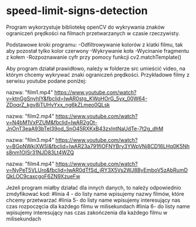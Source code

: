 # speed-limit-signs-detection

Program wykorzystuje bibliotekę openCV do wykrywania znaków ograniczeń prędkości na filmach przetwarzanych w czasie rzeczywisty.

Podstawowe kroki programu:
-Odfiltrowywanie kolorów z klatki filmu, tak aby pozostał tylko kolor czerwony
-Wykrywanie koła
-Wycinanie fragmentu z kołem
-Rozpoznawanie cyfr przy pomocy funkcji cv2.matchTemplate()

Aby program działał prawidłowo, należy w folderze src umieścić video, na którym chcemy wykrywać znaki ograniczeń prędkości. Przykładowe filmy z serwisu youtube podane poniżej: 

nazwa: "film1.mp4"
https://www.youtube.com/watch?v=ktnGgSnyhIY&fbclid=IwAR0stg_KWoHOrG_5yx_00W64-ZDoqrZ_kgv8jTUHvYxx_ng6kZLmeo0QLsk

nazwa: "film2.mp4"
https://www.youtube.com/watch?v=N4bM1VxPZUM&fbclid=IwAR2gOt-JnOnT3eaA93bTeI39od_SnO45RXKxB43zxIntNaUdTe-7t2g_dhM

nazwa: "film3.mp4"
https://www.youtube.com/watch?v=BGpNWkjXW5I&fbclid=IwAR23a791fIOFNYBry3YWpVNj8CD16LHq0K5Nhs8nm1OISr31NJD83Lt4WZQ

nazwa: "film4.mp4"
https://www.youtube.com/watch?v=NyPeT5VLUro&fbclid=IwAR0dTfSd_jRY3X5Vs2WJ8ByEmboV5zAbRumDQkLOC9caxcgoF6ZN9XzueFw

Jeżeli program miałby działać dla innych danych, to należy odpowiednio zmdyfikować kod:
#linia 4 - do listy name wpisujemy nazwy filmów, które chcemy przetwarzać
#linia 5- do listy name wpisujemy interesujący nas czas rozpoczęcia dla każdego filmu w milisekundach
#linia 6- do listy name wpisujemy interesujący nas czas zakończenia dla każdego filmu w milisekundach
